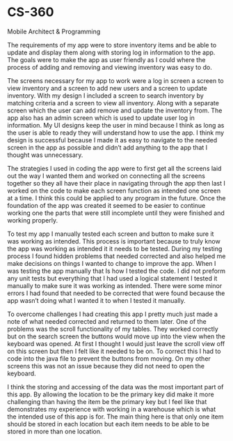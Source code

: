 # CS-360
Mobile Architect &amp; Programming

The requirements of my app were to store inventory items and be able to update and display them along with storing log in information to the app. The goals were to make the app as user friendly as I could where the process of adding and removing and viewing inventory was easy to do. 

The screens necessary for my app to work were a log in screen a screen to view inventory and a screen to add new users and a screen to update inventory. 
With my design I included a screen to search inventory by matching criteria and a screen to view all inventory. Along with a separate screen which the user can add remove and update the inventory from. The app also has an admin screen which is used to update user log in information.  My UI designs keep the user in mind because I think as long as the user is able to ready they will understand how to use the app. I think my design is successful because I made it as easy to navigate to the needed screen in the app as possible and didn’t add anything to the app that I thought was unnecessary. 

The strategies I used in coding the app were to first get all the screens laid out the way I wanted them and worked on connecting all the screens together so they all have their place in navigating through the app then last I worked on the code to make each screen function as intended one screen at a time. I think this could be applied to any program in the future. Once the foundation of the app was created it seemed to be easier to continue working one the parts that were still incomplete until they were finished and working properly. 

To test my app I manually tested each screen and button to make sure it was working as intended. This process is important because to truly know the app was working as intended it it needs to be tested. During my testing process I found hidden problems that needed corrected and also helped me make decisions on things I wanted to change to improve the app. When I was testing the app manually that Is how I tested the code. I did not preform any unit tests but everything that I had used a logical statement I tested it manually to make sure it was working as intended. There were some minor errors I had found that needed to be corrected that were found because the app wasn’t doing what I wanted it to when I tested it manually.

To overcome challenges I had creating this app I pretty much just made a note of what needed corrected and returned to them later. One of the problems was the scroll functionality of my tables. They worked correctly but on the search screen the buttons would move up into the view when the keyboard was opened. At first I thought I would just leave the scroll view off on this screen but then I felt like it needed to be on. To correct this I had to code into the java file to prevent the buttons from moving. On my other screens this was not an issue because they did not need to open the keyboard. 

I think the storing and accessing of the data was the most important part of this app. By allowing the location to be the primary key did make it more challenging than having the item be the primary key but I feel like that demonstrates my experience with working in a warehouse which is what the intended use of this app is for. The main thing here is that only one item should be stored in each location but each item needs to be able to be stored in more than one location. 
